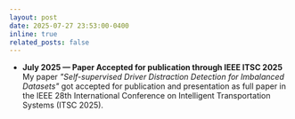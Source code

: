 ```yaml
---
layout: post
date: 2025-07-27 23:53:00-0400
inline: true
related_posts: false
---
```


- **July 2025 — Paper Accepted for publication through IEEE ITSC 2025**  
  My paper *"Self-supervised Driver Distraction Detection for Imbalanced Datasets"* got accepted for publication and presentation as full paper in the IEEE 28th International Conference on Intelligent Transportation Systems (ITSC 2025).
